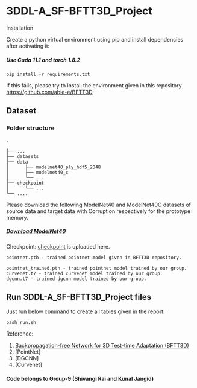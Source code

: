# 3DDL-A_SF-BFTT3D_Project

Installation 


Create a python virtual environment using pip and install dependencies after activating it:

##### Use Cuda 11.1 and torch 1.8.2

```
pip install -r requirements.txt
```

If this fails, please try to install the environment given in this repository https://github.com/abie-e/BFTT3D


## Dataset

### Folder structure


```
.

├── ...
├── datasets
├── data                    
│      ├── modelnet40_ply_hdf5_2048          
│      ├── modelnet40_c         
│      └── ...                
├── checkpoint                   
│      └── ... 
└── ....
```

Please download the following ModelNet40 and ModelNet40C datasets of source data and target data with Corruption respectively for the prototype memory. 
##### [Download ModelNet40](https://drive.google.com/drive/folders/1H3UOF1268UIK3z_FkNcBZfauuDbOYLNY?usp=sharing)


Checkpoint:
[checkpoint](https://drive.google.com/drive/folders/1nOvmsCR_7SMOoUeimD8YYGxW033gCiEP?usp=sharing)  is uploaded here.

```
pointnet.pth - trained pointnet model given in BFTT3D repository.

pointnet_trained.pth - trained pointnet model trained by our group.
curvenet.t7 - trained curvenet model trained by our group.
dgcnn.t7 - trained dgcnn model trained by our group.
```

## Run 3DDL-A_SF-BFTT3D_Project files

Just run below command to create all tables given in the report:

``` 
bash run.sh
```

Reference:
1. [Backpropagation-free Network for 3D Test-time Adaptation (BFTT3D)](https://github.com/abie-e/BFTT3D)
2. [PointNet]
3. [DGCNN]
4. [Curvenet]


#### Code belongs to Group-9 (Shivangi Rai and Kunal Jangid)


